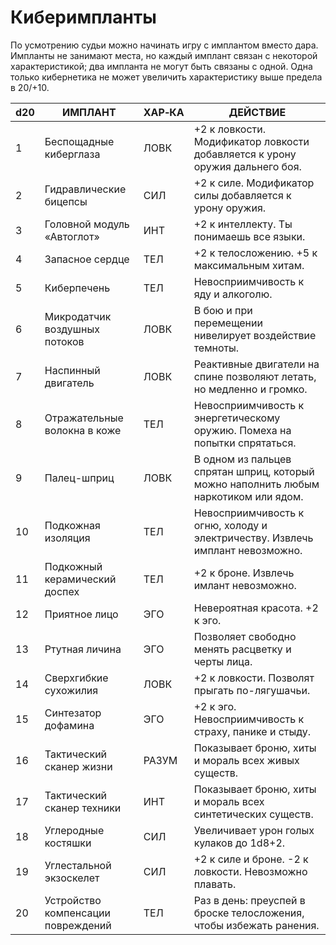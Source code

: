 # Киберимпланты
По усмотрению судьи можно начинать игру с имплантом вместо дара. Импланты не занимают места, но каждый имплант связан с некоторой характеристикой; два импланта не могут быть связаны с одной. Одна только кибернетика не может увеличить характеристику выше предела в 20/+10.

|d20|ИМПЛАНТ|ХАР‑КА|ДЕЙСТВИЕ|
|---|-------|-------|------|
|1|Беспощадные киберглаза|ЛОВК|+2 к ловкости. Модификатор ловкости добавляется к урону оружия дальнего боя.|
|2|Гидравлические бицепсы|СИЛ|+2 к силе. Модификатор силы добавляется к урону оружия.|
|3|Головной модуль «Автоглот»|ИНТ|+2 к интеллекту. Ты понимаешь все языки.|
|4|Запасное сердце|ТЕЛ|+2 к телосложению. +5 к максимальным хитам.|
|5|Киберпечень|ТЕЛ|Невосприимчивость к яду и алкоголю.|
|6|Микродатчик воздушных потоков|ЛОВК|В бою и при перемещении нивелирует воздействие темноты.|
|7|Наспинный двигатель|ЛОВК|Реактивные двигатели на спине позволяют летать, но медленно и громко.|
|8|Отражательные волокна в коже|ТЕЛ|Невосприимчивость к энергетическому оружию. Помеха на попытки спрятаться.|
|9|Палец-шприц|ЛОВК|В одном из пальцев спрятан шприц, который можно наполнить любым наркотиком или ядом.|
|10|Подкожная изоляция|ТЕЛ|Невосприимчивость к огню, холоду и электричеству. Извлечь имплант невозможно.|
|11|Подкожный керамический доспех|ТЕЛ|+2 к броне. Извлечь имлант невозможно.|
|12|Приятное лицо|ЭГО|Невероятная красота. +2 к эго.|
|13|Ртутная личина|ЭГО|Позволяет свободно менять расцветку и черты лица.|
|14|Сверхгибкие сухожилия|ЛОВК|+2 к ловкости. Позволят прыгать по-лягушачьи.|
|15|Синтезатор дофамина|ЭГО|+2 к эго. Невосприимчивость к страху, панике и стыду.|
|16|Тактический сканер жизни|РАЗУМ|Показывает броню, хиты и мораль всех живых существ.|
|17|Тактический сканер техники|ИНТ|Показывает броню, хиты и мораль всех синтетических существ.|
|18|Углеродные костяшки|СИЛ|Увеличивает урон голых кулаков до 1d8+2.|
|19|Углестальной экзоскелет|СИЛ|+2 к силе и броне. -2 к ловкости. Невозможно плавать.|
|20|Устройство компенсации повреждений|ТЕЛ|Раз в день: преуспей в броске телосложения, чтобы избежать ранения.|
